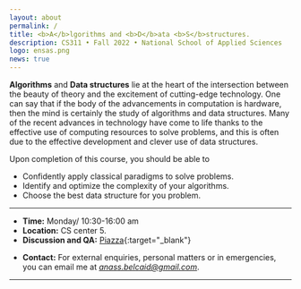 ```yaml
---
layout: about
permalink: /
title: <b>A</b>lgorithms and <b>D</b>ata <b>S</b>structures. 
description: CS311 • Fall 2022 • National School of Applied Sciences
logo: ensas.png
news: true
---
```


**Algorithms** and **Data structures** lie at the heart of the intersection
between the beauty of theory and the excitement of cutting-edge technology. One
can say that if the body of the advancements in computation is hardware, then
the mind is certainly the study of algorithms and data structures. Many of the
recent advances in technology have come to life thanks to the effective use of
computing resources to solve problems, and this is often due to the effective
development and clever use of data structures.

Upon completion of this course, you should be able to 

- Confidently apply classical paradigms to solve problems.
- Identify and optimize the complexity of your algorithms.
- Choose the best data structure for you problem.

***

- **Time:** Monday/ 10:30-16:00 am
- **Location:** CS center 5.
- **Discussion and QA:** [Piazza](){:target="\_blank"}
<!-- - **HW submission:** [Gradescope](https://www.gradescope.com/courses/56699){:target="\_blank"} and [Autolab](https://autolab.andrew.cmu.edu/courses/10703-f19){:target="\_blank"} -->
<!-- - **Online lectures:** The lectures will be live-streamed through [Panopto](https://scs.hosted.panopto.com/Panopto/Pages/Sessions/List.aspx?folderID=31ef94d5-b20b-416f-9073-aaaf0125efa8){:target="\_blank"} and recorded as well. -->
- **Contact:** For external enquiries, personal matters or in emergencies, you can email me at  *anass.belcaid@gmail.com*.

***
